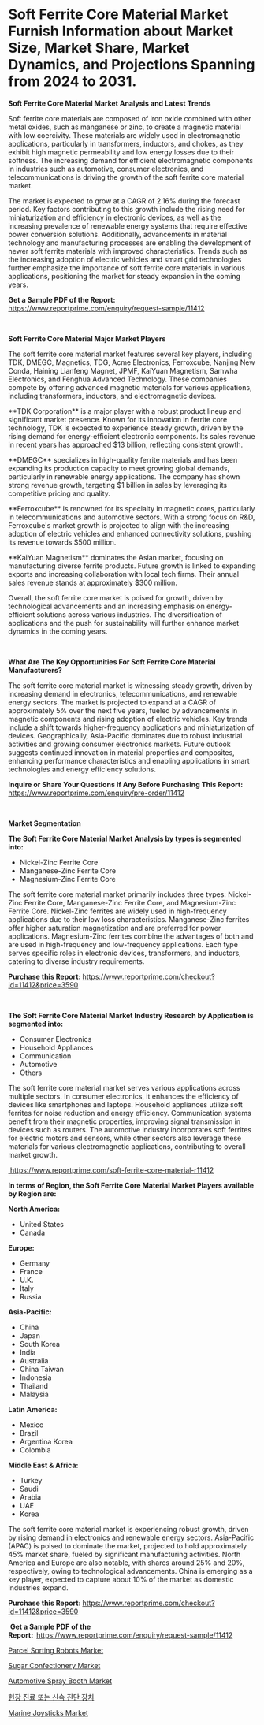 <p><h1>Soft Ferrite Core Material Market Furnish Information about Market Size, Market Share, Market Dynamics, and Projections Spanning from 2024 to 2031.</h1></p><p><strong>Soft Ferrite Core Material Market Analysis and Latest Trends</strong></p>
<p><p>Soft ferrite core materials are composed of iron oxide combined with other metal oxides, such as manganese or zinc, to create a magnetic material with low coercivity. These materials are widely used in electromagnetic applications, particularly in transformers, inductors, and chokes, as they exhibit high magnetic permeability and low energy losses due to their softness. The increasing demand for efficient electromagnetic components in industries such as automotive, consumer electronics, and telecommunications is driving the growth of the soft ferrite core material market.</p><p>The market is expected to grow at a CAGR of 2.16% during the forecast period. Key factors contributing to this growth include the rising need for miniaturization and efficiency in electronic devices, as well as the increasing prevalence of renewable energy systems that require effective power conversion solutions. Additionally, advancements in material technology and manufacturing processes are enabling the development of newer soft ferrite materials with improved characteristics. Trends such as the increasing adoption of electric vehicles and smart grid technologies further emphasize the importance of soft ferrite core materials in various applications, positioning the market for steady expansion in the coming years.</p></p>
<p><strong>Get a Sample PDF of the Report:&nbsp;</strong> <a href="https://www.reportprime.com/enquiry/request-sample/11412">https://www.reportprime.com/enquiry/request-sample/11412</a></p>
<p>&nbsp;</p>
<p><strong>Soft Ferrite Core Material Major Market Players</strong></p>
<p><p>The soft ferrite core material market features several key players, including TDK, DMEGC, Magnetics, TDG, Acme Electronics, Ferroxcube, Nanjing New Conda, Haining Lianfeng Magnet, JPMF, KaiYuan Magnetism, Samwha Electronics, and Fenghua Advanced Technology. These companies compete by offering advanced magnetic materials for various applications, including transformers, inductors, and electromagnetic devices.</p><p>**TDK Corporation** is a major player with a robust product lineup and significant market presence. Known for its innovation in ferrite core technology, TDK is expected to experience steady growth, driven by the rising demand for energy-efficient electronic components. Its sales revenue in recent years has approached $13 billion, reflecting consistent growth.</p><p>**DMEGC** specializes in high-quality ferrite materials and has been expanding its production capacity to meet growing global demands, particularly in renewable energy applications. The company has shown strong revenue growth, targeting $1 billion in sales by leveraging its competitive pricing and quality.</p><p>**Ferroxcube** is renowned for its specialty in magnetic cores, particularly in telecommunications and automotive sectors. With a strong focus on R&D, Ferroxcube's market growth is projected to align with the increasing adoption of electric vehicles and enhanced connectivity solutions, pushing its revenue towards $500 million.</p><p>**KaiYuan Magnetism** dominates the Asian market, focusing on manufacturing diverse ferrite products. Future growth is linked to expanding exports and increasing collaboration with local tech firms. Their annual sales revenue stands at approximately $300 million.</p><p>Overall, the soft ferrite core market is poised for growth, driven by technological advancements and an increasing emphasis on energy-efficient solutions across various industries. The diversification of applications and the push for sustainability will further enhance market dynamics in the coming years.</p></p>
<p>&nbsp;</p>
<p><strong>What Are The Key Opportunities For Soft Ferrite Core Material Manufacturers?</strong></p>
<p><p>The soft ferrite core material market is witnessing steady growth, driven by increasing demand in electronics, telecommunications, and renewable energy sectors. The market is projected to expand at a CAGR of approximately 5% over the next five years, fueled by advancements in magnetic components and rising adoption of electric vehicles. Key trends include a shift towards higher-frequency applications and miniaturization of devices. Geographically, Asia-Pacific dominates due to robust industrial activities and growing consumer electronics markets. Future outlook suggests continued innovation in material properties and composites, enhancing performance characteristics and enabling applications in smart technologies and energy efficiency solutions.</p></p>
<p><strong>Inquire or Share Your Questions If Any Before Purchasing This Report:</strong> <a href="https://www.reportprime.com/enquiry/pre-order/11412">https://www.reportprime.com/enquiry/pre-order/11412</a></p>
<p>&nbsp;</p>
<p><strong>Market Segmentation</strong></p>
<p><strong>The Soft Ferrite Core Material Market Analysis by types is segmented into:</strong></p>
<p><ul><li>Nickel-Zinc Ferrite Core</li><li>Manganese-Zinc Ferrite Core</li><li>Magnesium-Zinc Ferrite Core</li></ul></p>
<p><p>The soft ferrite core material market primarily includes three types: Nickel-Zinc Ferrite Core, Manganese-Zinc Ferrite Core, and Magnesium-Zinc Ferrite Core. Nickel-Zinc ferrites are widely used in high-frequency applications due to their low loss characteristics. Manganese-Zinc ferrites offer higher saturation magnetization and are preferred for power applications. Magnesium-Zinc ferrites combine the advantages of both and are used in high-frequency and low-frequency applications. Each type serves specific roles in electronic devices, transformers, and inductors, catering to diverse industry requirements.</p></p>
<p><strong>Purchase this Report:&nbsp;</strong><a href="https://www.reportprime.com/checkout?id=11412&price=3590">https://www.reportprime.com/checkout?id=11412&price=3590</a></p>
<p>&nbsp;</p>
<p><strong>The Soft Ferrite Core Material Market Industry Research by Application is segmented into:</strong></p>
<p><ul><li>Consumer Electronics</li><li>Household Appliances</li><li>Communication</li><li>Automotive</li><li>Others</li></ul></p>
<p><p>The soft ferrite core material market serves various applications across multiple sectors. In consumer electronics, it enhances the efficiency of devices like smartphones and laptops. Household appliances utilize soft ferrites for noise reduction and energy efficiency. Communication systems benefit from their magnetic properties, improving signal transmission in devices such as routers. The automotive industry incorporates soft ferrites for electric motors and sensors, while other sectors also leverage these materials for various electromagnetic applications, contributing to overall market growth.</p></p>
<p><a href="https://www.reportprime.com/soft-ferrite-core-material-r11412">&nbsp;https://www.reportprime.com/soft-ferrite-core-material-r11412</a></p>
<p><strong>In terms of Region, the Soft Ferrite Core Material Market Players available by Region are:</strong></p>
<p>
    <p> <strong> North America: </strong>
        <ul>
            <li>United States</li>
            <li>Canada</li>
        </ul>
        </p> 
    <p> <strong> Europe: </strong>
        <ul>
            <li>Germany</li>
            <li>France</li>
            <li>U.K.</li>
            <li>Italy</li>
            <li>Russia</li>
        </ul>
        </p> 
    <p> <strong> Asia-Pacific: </strong>
        <ul>
            <li>China</li>
            <li>Japan</li>
            <li>South Korea</li>
            <li>India</li>
            <li>Australia</li>
            <li>China Taiwan</li>
            <li>Indonesia</li>
            <li>Thailand</li>
            <li>Malaysia</li>
        </ul>
        </p> 
    <p> <strong> Latin America: </strong>
        <ul>
            <li>Mexico</li>
            <li>Brazil</li>
            <li>Argentina Korea</li>
            <li>Colombia</li>
        </ul>
        </p> 
    <p> <strong> Middle East & Africa: </strong>
        <ul>
            <li>Turkey</li>
            <li>Saudi</li>
            <li>Arabia</li>
            <li>UAE</li>
            <li>Korea</li>
        </ul>
    </p>
    </p>
<p><p>The soft ferrite core material market is experiencing robust growth, driven by rising demand in electronics and renewable energy sectors. Asia-Pacific (APAC) is poised to dominate the market, projected to hold approximately 45% market share, fueled by significant manufacturing activities. North America and Europe are also notable, with shares around 25% and 20%, respectively, owing to technological advancements. China is emerging as a key player, expected to capture about 10% of the market as domestic industries expand.</p></p>
<p><strong>Purchase this Report: </strong><a href="https://www.reportprime.com/checkout?id=11412&price=3590">https://www.reportprime.com/checkout?id=11412&price=3590</a></p>
<p>&nbsp;<strong>Get a Sample PDF of the Report:&nbsp;&nbsp;</strong><a href="https://www.reportprime.com/enquiry/request-sample/11412">https://www.reportprime.com/enquiry/request-sample/11412</a></p>
<p><strong></strong></p>
<p><p><a href="https://www.linkedin.com/pulse/unlocking-growth-potential-market-strategic-analysis-parcel-kk6fc?trackingId=od6E%2F5L2Q2q2IAotiYNlLw%3D%3D">Parcel Sorting Robots Market</a></p><p><a href="https://medium.com/@brendafgmorris532/the-global-sugar-confectionery-market-identifies-drivers-restraints-opportunities-and-trends-503d722999ef">Sugar Confectionery Market</a></p><p><a href="https://www.linkedin.com/pulse/emerging-trends-automotive-spray-booth-market-global-outlook-c7rsc?trackingId=6MesAflPQgSYofWtsEpITw%3D%3D">Automotive Spray Booth Market</a></p><p><a href="https://medium.com/@mujgankortalih/%EC%84%B8%EA%B3%84-point-of-care-or-rapid-diagnostics-device-market-%EC%9D%80-2024%EC%97%90%EC%84%9C-2031%EB%A1%9C-%EC%97%B0%ED%8F%89%EA%B7%A0-%EC%A6%9D%EA%B0%80%EC%9C%A8%EC%9D%84-%EB%B3%B4%EC%9D%BC-%EA%B2%83%EC%9C%BC%EB%A1%9C-%EC%98%88%EC%83%81%EB%90%A9%EB%8B%88%EB%8B%A4-d732f398ec69">현장 진료 또는 신속 진단 장치</a></p><p><a href="https://issuu.com/reportprime-2/docs/marine-joysticks-market-size-2030.p_d16c743836cff0">Marine Joysticks Market</a></p></p>